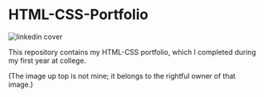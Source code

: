 # HTML-CSS-Portfolio

![linkedin cover](https://user-images.githubusercontent.com/119610729/231210339-4620ea49-e8ff-4fdf-9e61-8bc6b916c949.jpg)

This repository contains my HTML-CSS portfolio, which I completed during my first year at college.

(The image up top is not mine; it belongs to the rightful owner of that image.)

